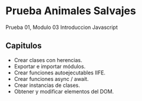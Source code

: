 # **Prueba Animales Salvajes**
Prueba 01, Modulo 03 Introduccion Javascript

## **Capitulos**
* Crear clases con herencias.
* Exportar e importar módulos.
* Crear funciones autoejecutables IIFE.
* Crear funciones async / await.
* Crear instancias de clases.
* Obtener y modificar elementos del DOM.
